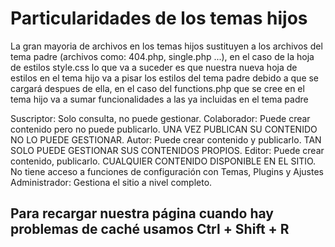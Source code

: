 # Particularidades de los temas hijos

La gran mayoria de archivos en los temas hijos sustituyen a los archivos del tema padre (archivos como: 404.php, single.php ...), en el caso de la hoja de estilos style.css lo que va a suceder es que nuestra nueva hoja de estilos en el tema hijo va a pisar los estilos del tema padre debido a que se cargará despues de ella, en el caso del functions.php que se cree en el tema hijo va a sumar funcionalidades a las ya incluidas en el tema padre

Suscriptor: Solo consulta, no puede gestionar.
Colaborador: Puede crear contenido pero no puede publicarlo. UNA VEZ PUBLICAN SU CONTENIDO NO LO PUEDE GESTIONAR.
Autor: Puede crear contenido y publicarlo. TAN SOLO PUEDE GESTIONAR SUS CONTENIDOS PROPIOS.
Editor: Puede crear contenido, publicarlo. CUALQUIER CONTENIDO DISPONIBLE EN EL SITIO. No tiene acceso a funciones de configuración con Temas, Plugins y Ajustes
Administrador: Gestiona el sitio a nivel completo.

## Para recargar nuestra página cuando hay problemas de caché usamos Ctrl + Shift + R